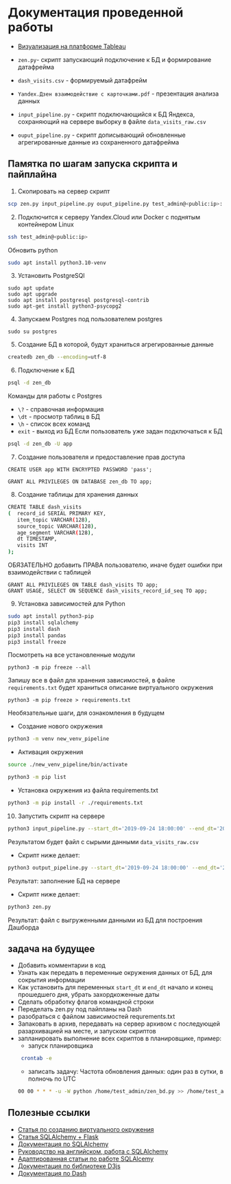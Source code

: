 # Документация проведенной работы

* [Визуализация на платформе Tableau](https://public.tableau.com/views/dash_visits_wv/Dashboard1?:language=en-US&:display_count=n&:origin=viz_share_link)

* `zen.py`- скрипт запускающий подключение к БД и формирование датафрейма
* `dash_visits.csv` - формируемый датафрейм
* `Yandex.Дзен взаимодействие с карточками.pdf` - презентация анализа данных
* `input_pipeline.py` - скрипт подключающийся к БД Яндекса, сохраняющий на сервере выборку в файле `data_visits_raw.csv`
* `ouput_pipeline.py` - скрипт дописывающий обновленные агрегированные данные из сохраненного датафрейма
## Памятка по шагам запуска скрипта и пайплайна

1. Скопировать на сервер скрипт
```bash
scp zen.py input_pipeline.py ouput_pipeline.py test_admin@<public:ip>:
```

2. Подключится к серверу Yandex.Cloud или Docker с поднятым контейнером Linux
```bash
ssh test_admin@<public:ip>
```
Обновить python
```bash
sudo apt install python3.10-venv
```

3. Установить PostgreSQl 
```linux
sudo apt update
sudo apt upgrade
sudo apt install postgresql postgresql-contrib
sudo apt-get install python3-psycopg2
```
4. Запускаем Postgres под пользователем postgres
```ubuntu
sudo su postgres
```
5. Создание БД в которой, будут храниться агрегированные данные
```bash
createdb zen_db --encoding=utf-8
```
6. Подключение к БД 
```bash
psql -d zen_db
```
Команды для работы с Postgres
- `\?` - справочная информация
- `\dt` - просмотр таблиц в БД
- `\h` - список всех команд
- `exit` - выход из БД
Если пользователь уже задан подключаться к БД
```bash
psql -d zen_db -U app
```
7. Создание пользователя и предоставление прав доступа
```postgres
CREATE USER app WITH ENCRYPTED PASSWORD 'pass';

GRANT ALL PRIVILEGES ON DATABASE zen_db TO app;
```
8. Создание таблицы для хранения данных
```bash
CREATE TABLE dash_visits
(  record_id SERIAL PRIMARY KEY,
   item_topic VARCHAR(128),
   source_topic VARCHAR(128), 
   age_segment VARCHAR(128),
   dt TIMESTAMP,
   visits INT
);
```
ОБЯЗАТЕЛЬНО добавить ПРАВА пользователю, иначе будет ошибки при взаимодействии c таблицей
```
GRANT ALL PRIVILEGES ON TABLE dash_visits TO app;
GRANT USAGE, SELECT ON SEQUENCE dash_visits_record_id_seq TO app;
```
9. Установка зависимостей для Python
```bash
sudo apt install python3-pip
pip3 install sqlalchemy
pip3 install dash
pip3 install pandas
pip3 install freeze
```
Посмотреть на все установленные модули
```
python3 -m pip freeze --all
```
Запишу все в файл для хранения зависимостей, в файле `requirements.txt` будет храниться описание виртуального окружения
```
python3 -m pip freeze > requirements.txt
```
Необязательные шаги, для ознакомления в будущем
- Создание нового окружения
```bash
python3 -m venv new_venv_pipeline
```
- Активация окружения
```bash
source ./new_venv_pipeline/bin/activate

python3 -m pip list
```
- Установка окружения из файла requirements.txt
```bash
python3 -m pip install -r ./requirements.txt
```
10. Запустить скрипт на сервере
```bash
python3 input_pipeline.py --start_dt='2019-09-24 18:00:00' --end_dt='2019-09-24 19:00:00'
```
Результатом будет файл с сырыми данными `data_visits_raw.csv`  
- Скрипт ниже делает:
```bash
python3 output_pipeline.py --start_dt='2019-09-24 18:00:00' --end_dt='2019-09-24 19:00:00'
```
Результат: заполнение БД на сервере  
- Скрипт ниже делает:
```bash
python3 zen.py
```
Результат: файл с выгруженными данными из БД для построения Дашборда

## задача на будущее
- Добавить комментарии в код
- Узнать как передать в переменные окружения данных от БД, для сокрытия информации
- Как установить для переменных `start_dt` и `end_dt` начало и конец прошедшего дня, убрать захордкоженные даты
- Сделать обработку флагов командной строки
- Переделать zen.py под пайпланы на Dash
- разобраться с файлом зависимостей requrements.txt
- Запаковать в архив, передавать на сервер архивом с последующей разархивацией на месте, и запуском скриптов
- запланировать выполнение всех скриптов в планировщике, пример:
    - запуск планировщика 
   ```bash
    crontab -e
    ```
   - записать задачу: Частота обновления данных: один раз в сутки, в полночь по UTC
   ```bash
   00 00 * * * -u -W python /home/test_admin/zen_bd.py >> /home/test_admin/logs/zen.log 2&>1
   ```

## Полезные ссылки
- [Статья по созданию виртуального окружения](https://www.andreyolegovich.ru/code/python/ve/virtualenv/freeze.php)
- [Статья SQLAlchemy + Flask](https://hamza-senhajirhazi.medium.com/how-to-handle-schema-multi-tennancy-with-python-flask-sqlalchemy-postgres-7000dda10749)
- [Документация по SQLAlchemy](https://www.sqlalchemy.org/)
- [Руководство на английском, работа с SQLAlchemy](https://overiq.com/sqlalchemy-101/intro-to-sqlalchemy/)
- [Адаптированная статьи по работе SQLAlcemy](https://pythonru.com/biblioteki/vvedenie-v-sqlalchemy)
- [Документация по библиотеке D3js](https://d3js.org/)
- [Документация по Dash](https://dash.plotly.com/)

